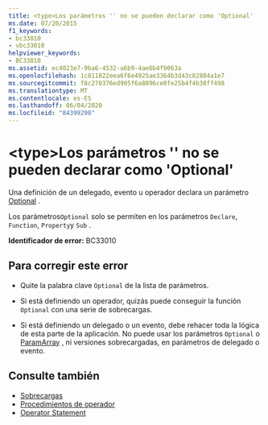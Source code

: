 ```yaml
---
title: <type>Los parámetros '' no se pueden declarar como 'Optional'
ms.date: 07/20/2015
f1_keywords:
- bc33010
- vbc33010
helpviewer_keywords:
- BC33010
ms.assetid: ec4023e7-9ba6-4532-a6b9-4ae6b4f9063a
ms.openlocfilehash: 1c811822eea6f6e4925ae3364b3d43c82884a1e7
ms.sourcegitcommit: f8c270376ed905f6a8896ce0fe25b4f4b38ff498
ms.translationtype: MT
ms.contentlocale: es-ES
ms.lasthandoff: 06/04/2020
ms.locfileid: "84399298"
---
```

# <a name="type-parameters-cannot-be-declared-optional"></a>\<type>Los parámetros '' no se pueden declarar como 'Optional'
Una definición de un delegado, evento u operador declara un parámetro [Optional](../language-reference/modifiers/optional.md) .  
  
 Los parámetros`Optional` solo se permiten en los parámetros `Declare`, `Function`, `Property`y `Sub` .  
  
 **Identificador de error:** BC33010  
  
## <a name="to-correct-this-error"></a>Para corregir este error  
  
- Quite la palabra clave `Optional` de la lista de parámetros.  
  
- Si está definiendo un operador, quizás puede conseguir la función `Optional` con una serie de sobrecargas.  
  
- Si está definiendo un delegado o un evento, debe rehacer toda la lógica de esta parte de la aplicación. No puede usar los parámetros `Optional` o [ParamArray](../language-reference/modifiers/paramarray.md) , ni versiones sobrecargadas, en parámetros de delegado o evento.  
  
## <a name="see-also"></a>Consulte también

- [Sobrecargas](../language-reference/modifiers/overloads.md)
- [Procedimientos de operador](../programming-guide/language-features/procedures/operator-procedures.md)
- [Operator Statement](../language-reference/statements/operator-statement.md)
